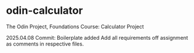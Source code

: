 # odin-calculator
The Odin Project, Foundations Course: Calculator Project

2025.04.08 Commit:
Boilerplate added
Add all requirements off assignment as comments in respective files. 
